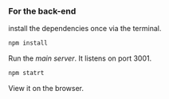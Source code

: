 ### For the **back-end**



install the dependencies once via the terminal.
```bash
npm install
```

Run the *main server*. It listens on port 3001.
```bash
npm statrt
```
View it on the browser.

